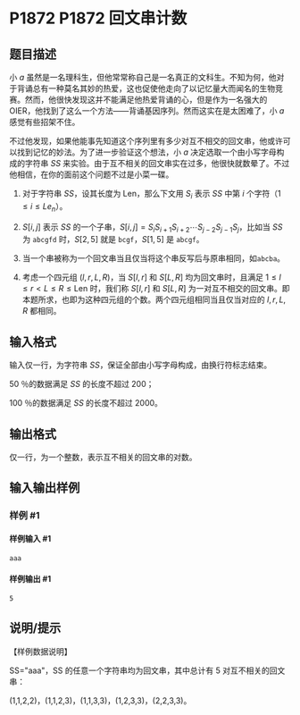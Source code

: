 # P1872 P1872 回文串计数

## 题目描述

小 $a$ 虽然是一名理科生，但他常常称自己是一名真正的文科生。不知为何，他对于背诵总有一种莫名其妙的热爱，这也促使他走向了以记忆量大而闻名的生物竞赛。然而，他很快发现这并不能满足他热爱背诵的心，但是作为一名强大的 OIER，他找到了这么一个方法——背诵基因序列。然而这实在是太困难了，小 $a$ 感觉有些招架不住。

不过他发现，如果他能事先知道这个序列里有多少对互不相交的回文串，他或许可以找到记忆的妙法。为了进一步验证这个想法，小 $a$ 决定选取一个由小写字母构成的字符串 $SS$ 来实验。由于互不相关的回文串实在过多，他很快就数晕了。不过他相信，在你的面前这个问题不过是小菜一碟。

1. 对于字符串 $SS$，设其长度为 Len，那么下文用 $S_i$ 表示 $SS$ 中第 $i$ 个字符（$1 \le i \le Le_n$）。

2. $S[i,j]$ 表示 $SS$ 的一个子串，$S[i,j]=S_i S_{i+1}S_{i+2} \cdots S_{j-2}S_{j-1}S_{j}$，比如当 $SS$ 为 `abcgfd` 时，$S[2,5]$ 就是 `bcgf`，$S[1,5]$ 是 `abcgf`。

3. 当一个串被称为一个回文串当且仅当将这个串反写后与原串相同，如`abcba`。

4. 考虑一个四元组 $(l,r,L,R)$，当 $S[l,r]$ 和 $S[L,R]$ 均为回文串时，且满足 $1 \le l \le r<L \le R \le \text{Len}$ 时，我们称 $S[l,r]$ 和 $S[L,R]$ 为一对互不相交的回文串。即本题所求，也即为这种四元组的个数。两个四元组相同当且仅当对应的 $l,r,L,R$ 都相同。

## 输入格式

输入仅一行，为字符串 $SS$，保证全部由小写字母构成，由换行符标志结束。

$50$ ％的数据满足 $SS$ 的长度不超过 $200$；

$100$ ％的数据满足 $SS$ 的长度不超过 $2000$。

## 输出格式

仅一行，为一个整数，表示互不相关的回文串的对数。

## 输入输出样例

### 样例 #1

#### 样例输入 #1

```
aaa
```

#### 样例输出 #1

```
5
```

## 说明/提示

【样例数据说明】

SS="aaa"，SS 的任意一个字符串均为回文串，其中总计有 5 对互不相关的回文串：

(1,1,2,2)，(1,1,2,3)，(1,1,3,3)，(1,2,3,3)，(2,2,3,3)。
